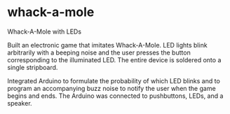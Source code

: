 # whack-a-mole
Whack-A-Mole with LEDs

Built an electronic game that imitates Whack-A-Mole. LED lights blink arbitrarily with a beeping noise and the user
presses the button corresponding to the illuminated LED. The entire device is soldered onto a single stripboard.

Integrated Arduino to formulate the probability of which LED blinks and to program an accompanying buzz noise
to notify the user when the game begins and ends. The Arduino was connected to pushbuttons, LEDs, and a speaker.

